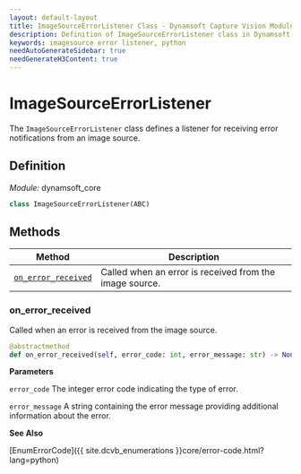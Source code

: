 ```yaml
---
layout: default-layout
title: ImageSourceErrorListener Class - Dynamsoft Capture Vision Module Python Edition API Reference
description: Definition of ImageSourceErrorListener class in Dynamsoft Core Module Python Edition.
keywords: imagesource error listener, python
needAutoGenerateSidebar: true
needGenerateH3Content: true
---
```


# ImageSourceErrorListener

The `ImageSourceErrorListener` class defines a listener for receiving error notifications from an image source.

## Definition

*Module:* dynamsoft_core

```python
class ImageSourceErrorListener(ABC) 
```

## Methods

| Method | Description |
| ------ | ----------- |
| [`on_error_received`](#on_error_received) | Called when an error is received from the image source. |

### on_error_received

Called when an error is received from the image source.

```python
@abstractmethod
def on_error_received(self, error_code: int, error_message: str) -> None:
```

**Parameters**

`error_code` The integer error code indicating the type of error.

`error_message` A string containing the error message providing additional information about the error.

**See Also**

[EnumErrorCode]({{ site.dcvb_enumerations }}core/error-code.html?lang=python)
